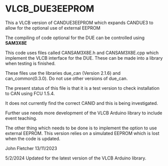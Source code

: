 # VLCB_DUE3EEPROM

This a VLCB version of CANDUE3EEPROM which expands CANDUE3 to allow for the optional use of external EEPROM

The compiling of code optional for the DUE can be controlled using __SAM3X8E__

This code uses files called CANSAM3X8E.h and CANSAM3X8E.cpp which implement the VLCB interface for the DUE. These can be made into a library when testing is finished.

These files use the libraries due_can (Version 2.1.6) and can_common(0.3.0). Do not use other versions of due_can.

The present status of this file is that it is a test version to check installation to CAN using FCU 1.5.4.

It does not currently find the correct CANID and this is being investigated.

Further use needs more development of the VLCB Arduino library to include event teaching.

The other thing which needs to be done is to implement the option to use external EEPROM. This version relies on a simulated EEPROM which is lost when the code is updated.

John Fletcher 13/11/2023

5/2/2024 Updated for the latest version of the VLCB Arduino library.




